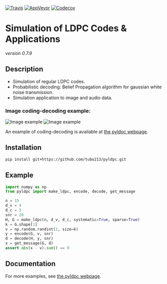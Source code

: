 [![Travis](https://travis-ci.com/hichamjanati/pyldpc.svg?branch=master)](https://travis-ci.com/hichamjanati/pyldpc)
[![AppVeyor](https://ci.appveyor.com/api/projects/status/l7g6vywwwuyha49l?svg=true)](https://ci.appveyor.com/project/hichamjanati/pyldpc)
[![Codecov](https://codecov.io/gh/hichamjanati/pyldpc/branch/master/graph/badge.svg)](https://codecov.io/gh/hichamjanati/pyldpc)

# Simulation of LDPC Codes & Applications
*version 0.7.9*

## Description

- Simulation of regular LDPC codes.
- Probabilistic decoding: Belief Propagation algorithm for gaussian white noise transmission.
- Simulation application to image and audio data.

### **Image coding-decoding example:**

![Image example](https://media.giphy.com/media/l4KicsAauqIWjeFR6/giphy.gif)
![Image example](https://media.giphy.com/media/l0COHC49bK6g7yIPm/giphy.gif)

An example of coding-decoding is available at [the pyldpc webpage](https://hichamjanati.github.io/pyldpc/).

## Installation

```bash
pip install git+https://github.com/tubo213/pyldpc.git
```

## Example

```python
import numpy as np
from pyldpc import make_ldpc, encode, decode, get_message

n = 15
d_v = 4
d_c = 5
snr = 20
H, G = make_ldpc(n, d_v, d_c, systematic=True, sparse=True)
k = G.shape[1]
v = np.random.randint(2, size=k)
y = encode(G, v, snr)
d = decode(H, y, snr)
x = get_message(G, d)
assert abs(x - v).sum() == 0
```

## Documentation

For more examples, see [the pyldpc webpage](https://hichamjanati.github.io/pyldpc/).